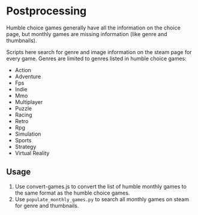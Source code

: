 # Postprocessing

Humble choice games generally have all the information on the choice page,
but monthly games are missing information (like genre and thumbnails).

Scripts here search for genre and image information on the steam page for every
game. Genres are limited to genres listed in humble choice games:

 - Action
 - Adventure
 - Fps
 - Indie
 - Mmo
 - Multiplayer
 - Puzzle
 - Racing
 - Retro
 - Rpg
 - Simulation
 - Sports
 - Strategy
 - Virtual Reality

## Usage

1. Use convert-games.js to convert the list of humble monthly games to the
   same format as the humble choice games.
2. Use `populate_monthly_games.py` to search all monthly games on steam
   for genre and thumbnails.
